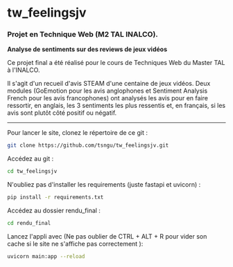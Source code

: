 # tw_feelingsjv

### Projet en Technique Web (M2 TAL INALCO).
**Analyse de sentiments sur des reviews de jeux vidéos**

Ce projet final a été réalisé pour le cours de Techniques Web du Master TAL à l'INALCO.

Il s'agit d'un recueil d'avis STEAM d'une centaine de jeux vidéos. Deux modules (GoEmotion pour les avis anglophones et Sentiment Analysis French pour les avis francophones) ont analysés les avis pour en faire ressortir, en anglais, les 3 sentiments les plus ressentis et, en français, si les avis sont plutôt côté positif ou négatif.

---

Pour lancer le site, clonez le répertoire de ce git :
```bash
git clone https://github.com/tsngu/tw_feelingsjv.git
```

Accédez au git :
```bash
cd tw_feelingsjv
```

N'oubliez pas d'installer les requirements (juste fastapi et uvicorn) :
```bash
pip install -r requirements.txt
```

Accédez au dossier rendu_final :
```bash
cd rendu_final
```

Lancez l'appli avec (Ne pas oublier de CTRL + ALT + R pour vider son cache si le site ne s'affiche pas correctement ):
```bash
uvicorn main:app --reload
```
